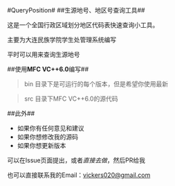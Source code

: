
#QueryPosition#
##生源地号、地区号查询工具##


这是一个全国行政区域划分地区代码表快速查询小工具。

主要为大连民族学院学生处管理系统编写

平时可以用来查询生源地号



##使用**MFC VC++6.0**编写##


> bin 目录下是可运行的每个版本，但是希望你使用最新

> src 目录下MFC VC++6.0的源代码



##此外##

* 如果你有任何意见和建议
* 如果你想修改我的源码
* 如果你想更新版本

可以在Issue页面提出，或者*直接去做*，然后PR给我

也可以直接联系我的Email：vickers020@gmail.com
